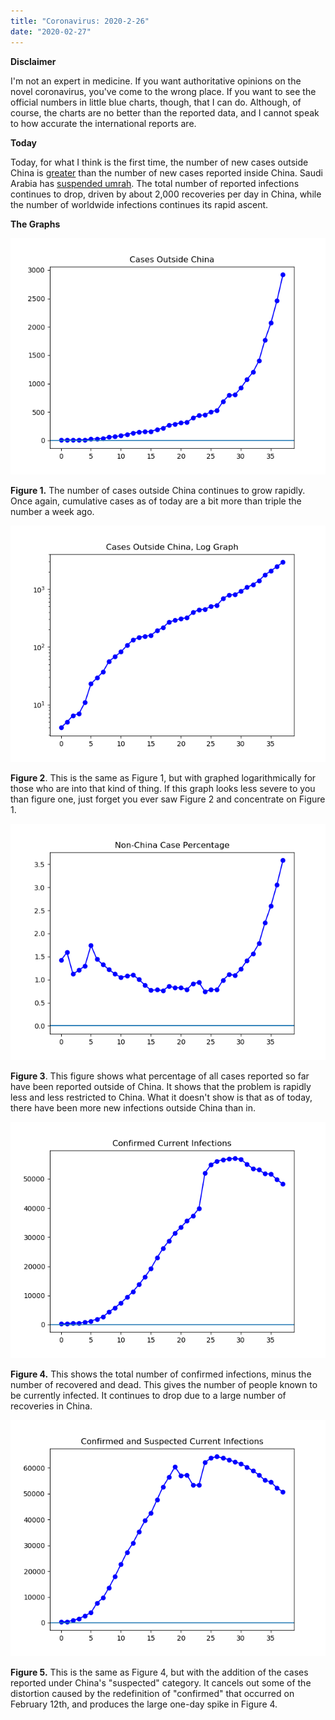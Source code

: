 ```yaml
---
title: "Coronavirus: 2020-2-26"
date: "2020-02-27"
---
```


**Disclaimer**

I'm not an expert in medicine. If you want authoritative opinions on the novel coronavirus, you've come to the wrong place. If you want to see the official numbers in little blue charts, though, that I can do. Although, of course, the charts are no better than the reported data, and I cannot speak to how accurate the international reports are.

**Today**

Today, for what I think is the first time, the number of new cases outside China is [greater](https://www.who.int/docs/default-source/coronaviruse/situation-reports/20200226-sitrep-37-covid-19.pdf?sfvrsn=6126c0a4_2) than the number of new cases reported inside China. Saudi Arabia has [suspended umrah](https://www.arabnews.com/node/1633826/saudi-arabia). The total number of reported infections continues to drop, driven by about 2,000 recoveries per day in China, while the number of worldwide infections continues its rapid ascent.

**The Graphs**

![](../../i/1j.png)

**Figure 1.** The number of cases outside China continues to grow rapidly. Once again, cumulative cases as of today are a bit more than triple the number a week ago.

![](../../i/1k.png)

**Figure 2**. This is the same as Figure 1, but with graphed logarithmically for those who are into that kind of thing. If this graph looks less severe to you than figure one, just forget you ever saw Figure 2 and concentrate on Figure 1.

![](../../i/1l.png)

**Figure 3**. This figure shows what percentage of all cases reported so far have been reported outside of China. It shows that the problem is rapidly less and less restricted to China. What it doesn't show is that as of today, there have been more new infections outside China than in.

![](../../i/1m.png)

**Figure 4.** This shows the total number of confirmed infections, minus the number of recovered and dead. This gives the number of people known to be currently infected. It continues to drop due to a large number of recoveries in China.

![](../../i/1n.png)

**Figure 5.** This is the same as Figure 4, but with the addition of the cases reported under China's "suspected" category. It cancels out some of the distortion caused by the redefinition of "confirmed" that occurred on February 12th, and produces the large one-day spike in Figure 4.
